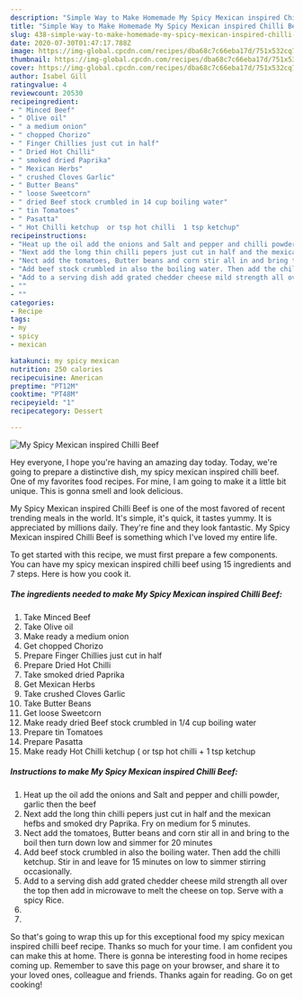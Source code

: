 ```yaml
---
description: "Simple Way to Make Homemade My Spicy Mexican inspired Chilli Beef"
title: "Simple Way to Make Homemade My Spicy Mexican inspired Chilli Beef"
slug: 438-simple-way-to-make-homemade-my-spicy-mexican-inspired-chilli-beef
date: 2020-07-30T01:47:17.788Z
image: https://img-global.cpcdn.com/recipes/dba68c7c66eba17d/751x532cq70/my-spicy-mexican-inspired-chilli-beef-recipe-main-photo.jpg
thumbnail: https://img-global.cpcdn.com/recipes/dba68c7c66eba17d/751x532cq70/my-spicy-mexican-inspired-chilli-beef-recipe-main-photo.jpg
cover: https://img-global.cpcdn.com/recipes/dba68c7c66eba17d/751x532cq70/my-spicy-mexican-inspired-chilli-beef-recipe-main-photo.jpg
author: Isabel Gill
ratingvalue: 4
reviewcount: 20530
recipeingredient:
- " Minced Beef"
- " Olive oil"
- " a medium onion"
- " chopped Chorizo"
- " Finger Chillies just cut in half"
- " Dried Hot Chilli"
- " smoked dried Paprika"
- " Mexican Herbs"
- " crushed Cloves Garlic"
- " Butter Beans"
- " loose Sweetcorn"
- " dried Beef stock crumbled in 14 cup boiling water"
- " tin Tomatoes"
- " Pasatta"
- " Hot Chilli ketchup  or tsp hot chilli  1 tsp ketchup"
recipeinstructions:
- "Heat up the oil add the onions and Salt and pepper and chilli powder, garlic then the beef"
- "Next add the long thin chilli pepers just cut in half and the mexican hefbs and smoked dry Paprika. Fry on medium for 5 minutes."
- "Nect add the tomatoes, Butter beans and corn stir all in and bring to the boil then turn down low and simmer for 20 minutes"
- "Add beef stock crumbled in also the boiling water. Then add the chilli ketchup. Stir in and leave for 15 minutes on low to simmer stirring occasionally."
- "Add to a serving dish add grated chedder cheese mild strength all over the top then add in microwave to melt the cheese on top. Serve with a spicy Rice."
- ""
- ""
categories:
- Recipe
tags:
- my
- spicy
- mexican

katakunci: my spicy mexican 
nutrition: 250 calories
recipecuisine: American
preptime: "PT12M"
cooktime: "PT48M"
recipeyield: "1"
recipecategory: Dessert

---
```



![My Spicy Mexican inspired Chilli Beef](https://img-global.cpcdn.com/recipes/dba68c7c66eba17d/751x532cq70/my-spicy-mexican-inspired-chilli-beef-recipe-main-photo.jpg)

Hey everyone, I hope you're having an amazing day today. Today, we're going to prepare a distinctive dish, my spicy mexican inspired chilli beef. One of my favorites food recipes. For mine, I am going to make it a little bit unique. This is gonna smell and look delicious.

My Spicy Mexican inspired Chilli Beef is one of the most favored of recent trending meals in the world. It's simple, it's quick, it tastes yummy. It is appreciated by millions daily. They're fine and they look fantastic. My Spicy Mexican inspired Chilli Beef is something which I've loved my entire life.




To get started with this recipe, we must first prepare a few components. You can have my spicy mexican inspired chilli beef using 15 ingredients and 7 steps. Here is how you cook it.

<!--inarticleads1-->

##### The ingredients needed to make My Spicy Mexican inspired Chilli Beef:

1. Take  Minced Beef
1. Take  Olive oil
1. Make ready  a medium onion
1. Get  chopped Chorizo
1. Prepare  Finger Chillies just cut in half
1. Prepare  Dried Hot Chilli
1. Take  smoked dried Paprika
1. Get  Mexican Herbs
1. Take  crushed Cloves Garlic
1. Take  Butter Beans
1. Get  loose Sweetcorn
1. Make ready  dried Beef stock crumbled in 1/4 cup boiling water
1. Prepare  tin Tomatoes
1. Prepare  Pasatta
1. Make ready  Hot Chilli ketchup ( or tsp hot chilli + 1 tsp ketchup




<!--inarticleads2-->

##### Instructions to make My Spicy Mexican inspired Chilli Beef:

1. Heat up the oil add the onions and Salt and pepper and chilli powder, garlic then the beef
1. Next add the long thin chilli pepers just cut in half and the mexican hefbs and smoked dry Paprika. Fry on medium for 5 minutes.
1. Nect add the tomatoes, Butter beans and corn stir all in and bring to the boil then turn down low and simmer for 20 minutes
1. Add beef stock crumbled in also the boiling water. Then add the chilli ketchup. Stir in and leave for 15 minutes on low to simmer stirring occasionally.
1. Add to a serving dish add grated chedder cheese mild strength all over the top then add in microwave to melt the cheese on top. Serve with a spicy Rice.
1. 
1. 




So that's going to wrap this up for this exceptional food my spicy mexican inspired chilli beef recipe. Thanks so much for your time. I am confident you can make this at home. There is gonna be interesting food in home recipes coming up. Remember to save this page on your browser, and share it to your loved ones, colleague and friends. Thanks again for reading. Go on get cooking!
